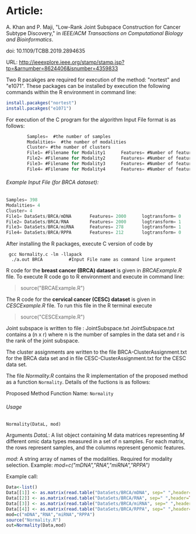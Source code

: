 # Article:
A. Khan and P. Maji, "Low-Rank Joint Subspace Construction for Cancer Subtype Discovery," in *IEEE/ACM Transactions on Computational Biology and Bioinformatics*.

doi: 10.1109/TCBB.2019.2894635

URL: http://ieeexplore.ieee.org/stamp/stamp.jsp?tp=&arnumber=8624406&isnumber=4359833


Two R pacakges are required for execution of the method: "nortest" and "e1071".
These packages can be installed by execution the following commands within the R environment in command line:

```r
install.pacakges("nortest")
install.pacakges("e1071")
```

For execution of the C program for the algorithm 
Input File format is as follows:
```c
		Samples=  #the number of samples
		Modalities=  #the number of modalities
		Cluster= #the number of clusters
		File1= #Filename for Modality1		Features= #Number of features in Modality1		logtransform= 1 for log transformation 0 for if not
		File2= #Filename for Modality2		Features= #Number of features in Modality2		logtransform= 1 for log transformation 0 for if not
		File3= #Filename for Modality3		Features= #Number of features in Modality3		logtransform= 1 for log transformation 0 for if not
		File4= #Filename for Modality4		Features= #Number of features in Modality4		logtransform= 1 for log transformation 0 for if not
```


###### Example Input File (for BRCA dataset):
```c
Samples= 398
Modalities= 4
Cluster= 4
File1= DataSets/BRCA/mDNA  		Features= 2000		logtransform= 0
File2= DataSets/BRCA/RNA      	Features= 2000		logtransform= 1
File3= DataSets/BRCA/miRNA 		Features= 278		logtransform= 1
File4= DataSets/BRCA/RPPA 		Features= 212		logtransform= 0
```




After installing the R packages, execute C version of code by 
```shell
 gcc Normality.c -lm -llapack
  ./a.out BRCA			#Input File name as command line argument
```


R code for the **breast cancer (BRCA) dataset** is given in *BRCAExample.R* file.
To execute R code go to R environment and execute in command line:

>source("BRCAExample.R")

The R code for the **cervical cancer (CESC) dataset** is given in *CESCExample.R* file. To run this file in the R terminal execute
>source("CESCExample.R")


Joint subspace is written to file : JointSubspace.txt
JointSubspace.txt contains a (n x r) where n is the number of samples in the data set and r is  the rank of the joint subspace.

The cluster assignments are written to the file BRCA-ClusterAssignment.txt for the BRCA data set and in file CESC-ClusterAssignment.txt for the CESC data set.


The file *Normality.R* contains the R implementation of the proposed method as a function `Normality`. 
Details of the fuctions is as follows:

Proposed Method Function Name: `Normality`

###### Usage 
`Normality(DataL, mod)`


Arguments
*DataL*:  A list object containing M data matrices representing *M* different omic data types measured in a set of n samples. 
For each matrix, the rows represent samples, and the columns represent genomic features.

*mod*: A string array of names of the modalities. Required for modality selection.
Example: *mod=c("mDNA","RNA","miRNA","RPPA")*

Example call:

```r
Data<-list()
Data[[1]] <- as.matrix(read.table("DataSets/BRCA/mDNA", sep=" ",header=TRUE,row.names=1))
Data[[2]] <- as.matrix(read.table("DataSets/BRCA/RNA", sep=" ",header=TRUE,row.names=1))
Data[[3]] <- as.matrix(read.table("DataSets/BRCA/miRNA", sep=" ",header=TRUE,row.names=1))
Data[[4]] <- as.matrix(read.table("DataSets/BRCA/RPPA", sep=" ",header=TRUE,row.names=1))
mod=c("mDNA","RNA","miRNA","RPPA")
source("Normality.R")
out=Normality(Data,mod)
```


